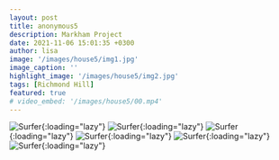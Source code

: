 ```yaml
---
layout: post
title: anonymous5
description: Markham Project
date: 2021-11-06 15:01:35 +0300
author: lisa
image: '/images/house5/img1.jpg'
image_caption: ''
highlight_image: '/images/house5/img2.jpg'
tags: [Richmond Hill]
featured: true
# video_embed: '/images/house5/00.mp4'
---
```

![Surfer]({{site.baseurl}}/images/house5/img3.jpg){:loading="lazy"}
![Surfer]({{site.baseurl}}/images/house5/img4.jpg){:loading="lazy"}
![Surfer]({{site.baseurl}}/images/house5/img5.jpg){:loading="lazy"}
![Surfer]({{site.baseurl}}/images/house5/img6.jpg){:loading="lazy"}
![Surfer]({{site.baseurl}}/images/house5/img7.jpg){:loading="lazy"}
![Surfer]({{site.baseurl}}/images/house5/img8.jpg){:loading="lazy"}